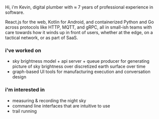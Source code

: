 Hi, i'm Kevin, digital plumber with ≈ 7 years of professional experience in software.

React.js for the web, Kotlin for Android, and containerized Python and Go across protocols like HTTP, MQTT, and gRPC, all in small-ish teams with care towards how it winds up in front of users, whether at the edge, on a tactical network, or as part of SaaS.

### i've worked on

- sky brightness model + api server + queue producer for generating picture of sky brightness over discretized earth surface over time
- graph-based UI tools for manufacturing execution and conversation design


### i'm interested in

- measuring & recording the night sky
- command line interfaces that are intuitive to use
- trail running
